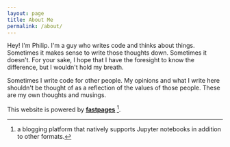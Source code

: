 ```yaml
---
layout: page
title: About Me
permalink: /about/
---
```


Hey! I'm Philip. I'm a guy who writes code and thinks about things. Sometimes
it makes sense to write those thoughts down. Sometimes it doesn't. For your
sake, I hope that I have the foresight to know the difference, but I wouldn't
hold my breath.

Sometimes I write code for other people. My opinions and what I write here
shouldn't be thought of as a reflection of the values of those people. These
are my own thoughts and musings.

This website is powered by **[fastpages](https://github.com/fastai/fastpages)** [^1].


[^1]:a blogging platform that natively supports Jupyter notebooks in addition to other formats.
